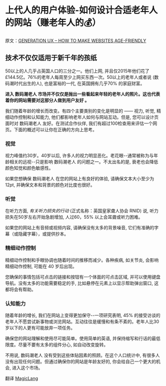 # 上代人的用户体验-如何设计合适老年人的网站（赚老年人的💰）

原文：[GENERATION UX – HOW TO MAKE WEBSITES AGE-FRIENDLY](http://whatusersdo.com/blog/make-websites-age-friendly/?utm_source=wanqu.co&utm_campaign=Wanqu+Daily&utm_medium=rss)

## 技术不仅仅适用于新千年的孩纸

[](http://blog.whatusersdo.com/wp-content/uploads/pexels-photo-109029.jpeg)

50以上的人几乎占英国人口的三分之一。他们上网, 并且仅2015年他们花了 £144.5亿。76%的老年人每周至少上网买东西一次。50以上的老年人或者说 (数码潮时代出生的人), 也是富裕的一代, 在英国拥有几乎70% 的家庭财富。

**进入 数码潮老人 市场并不仅仅是抛出一些看起来年轻的老年人的照片。这也代表着你的网站需要对这部分人做到用户友好 。**

<!--more-->

我们随着年龄的增长而改变。有四个主要类别的变化是明显的 —— 视力, 听觉, 精细动作控制和认知能力, 他们都影响老年人如何与网站互动。但是, 您可以设计页面时对 数码潮老人 友好。在测试合作伙伴, 我们有超过100检查用来评估一个网页。下面的概述可以让你在正确的方向上思考。

### 视觉

视力峰值约30岁。40岁以后, 许多人的视力明显恶化。老花眼--通常被称为与年龄相关的远视--只是影响 数码潮老人 的问题之一。不太出名的是, 衰老也会降低颜色知觉和颜色敏感性。

[](http://blog.whatusersdo.com/wp-content/uploads/pexels-photo-219000.jpeg)

如果您想确保 数码潮老人 在您的网站上有良好的体验, 请确保文本大小至少为 12pt, 并确保文本和背景的颜色对比度也很好。

### 听觉

在听力方面, *有关听力损失的行动* (正式名称：英国皇家聋人协会 RNID) 说, 听力损失在50岁左右开始急剧增加, 人过60，55% 以上会耳聋或听力困难。

[](http://blog.whatusersdo.com/wp-content/uploads/night-television-tv-theme-machines.jpg)

如果您的网站上有音频或视频内容, 请确保没有太多的背景噪音, 它们有准确的字幕（或隐藏字幕），或提供抄本。

### 精细动作控制

精细动作控制和手眼协调也随着时间的推移而减少。各种疾病, 如关节炎, 会影响精细动作控制, 可能在 40 岁后出现。

[](http://blog.whatusersdo.com/wp-content/uploads/pexels-photo-270700.jpeg)

您确保的事情包括可点击的链接和按钮有一个体面的可点击区域, 并可以使用键盘导航。没有太多的功能需要稳定的手, 比如悬停在元素上以显示帮助弹出窗口, 这都将会有帮助。

### 认知能力

随着年龄的增长, 我们在网站上变得更加保守--一项研究表明, 45% 的接受访谈的老年人不愿尝试新事物或浏览网站。互动往往是缓慢和有条不紊的。老年人比30岁以下的人更有可能放弃一项任务。

确保您的网站理解和使用尽可能简单。使用简单的英语, 并保持缩写和行话的最低限度。尽量不要有太多的组件分心, 如自动改变旋转。

[](http://blog.whatusersdo.com/wp-content/uploads/pexels-photo-399161.jpeg)

不用说, 数码潮老人 没有受到这些体贴因素的照顾。在这个人口统计中, 有很多人没有出现任何问题。但通过确保你的网站是年龄友好的, 你会给自己一个更大的机会, 进入这个市场。

翻译 [MagicLang](https://github.com/Artwalk/MagicLang)
